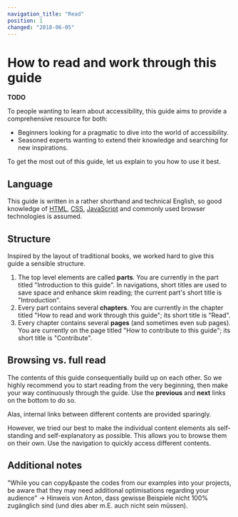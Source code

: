 ```yaml
---
navigation_title: "Read"
position: 1
changed: "2018-06-05"
---
```


# How to read and work through this guide

**TODO**

To people wanting to learn about accessibility, this guide aims to provide a comprehensive resource for both:

- Beginners looking for a pragmatic to dive into the world of accessibility.
- Seasoned experts wanting to extend their knowledge and searching for new inspirations.

To get the most out of this guide, let us explain to you how to use it best.

## Language

This guide is written in a rather shorthand and technical English, so good knowledge of [HTML](https://en.wikipedia.org/wiki/HTML), [CSS](https://en.wikipedia.org/wiki/Cascading_Style_Sheets), [JavaScript](https://en.wikipedia.org/wiki/JavaScript) and commonly used browser technologies is assumed.

## Structure

Inspired by the layout of traditional books, we worked hard to give this guide a sensible structure.

1. The top level elements are called **parts**. You are currently in the part titled "Introduction to this guide". In navigations, short titles are used to save space and enhance skim reading; the current part's short title is "Introduction".
2. Every part contains several **chapters**. You are currently in the chapter titled "How to read and work through this guide"; its short title is "Read".
3. Every chapter contains several **pages** (and sometimes even sub pages). You are currently on the page titled "How to contribute to this guide"; its short title is "Contribute".

## Browsing vs. full read

The contents of this guide consequentially build up on each other. So we highly recommend you to start reading from the very beginning, then make your way continuously through the guide. Use the **previous** and **next** links on the bottom to do so.

Alas, internal links between different contents are provided sparingly.

However, we tried our best to make the individual content elements als self-standing and self-explanatory as possible. This allows you to browse them on their own. Use the navigation to quickly access different contents.

## Additional notes

"While you can copy&paste the codes from our examples into your projects, be aware that they may need additional optimisations regarding your audience" -> Hinweis von Anton, dass gewisse Beispiele nicht 100% zugänglich sind (und dies aber m.E. auch nicht sein müssen).
